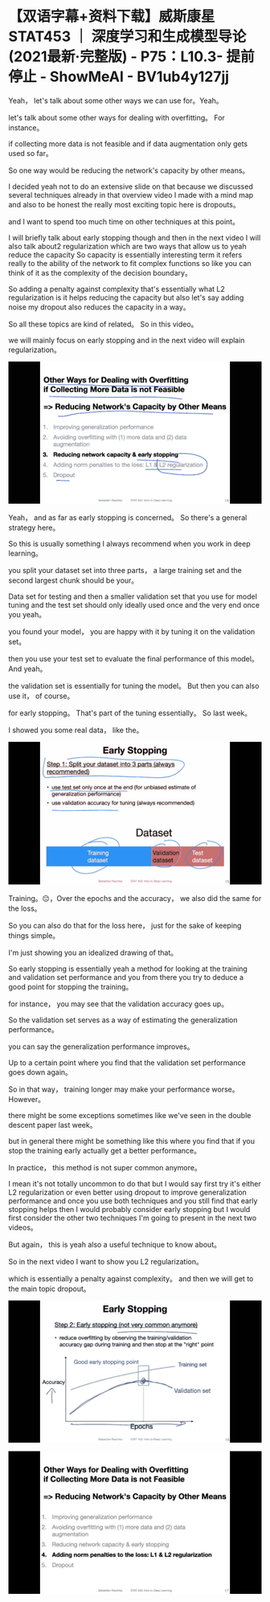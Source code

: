 # 【双语字幕+资料下载】威斯康星 STAT453 ｜ 深度学习和生成模型导论(2021最新·完整版) - P75：L10.3- 提前停止 - ShowMeAI - BV1ub4y127jj

Yeah， let's talk about some other ways we can use for。Yeah。

 let's talk about some other ways for dealing with overfitting。 For instance。

 if collecting more data is not feasible and if data augmentation only gets used so far。

So one way would be reducing the network's capacity by other means。

I decided yeah not to do an extensive slide on that because we discussed several techniques already in that overview video I made with a mind map and also to be honest the really most exciting topic here is dropouts。

 and I want to spend too much time on other techniques at this point。

 I will briefly talk about early stopping though and then in the next video I will also talk about2 regularization which are two ways that allow us to yeah reduce the capacity So capacity is essentially interesting term it refers really to the ability of the network to fit complex functions so like you can think of it as the complexity of the decision boundary。

 So adding a penalty against complexity that's essentially what L2 regularization is it helps reducing the capacity but also let's say adding noise my dropout also reduces the capacity in a way。

So all these topics are kind of related。 So in this video。

 we will mainly focus on early stopping and in the next video will explain regularization。



![](img/a2d7402b9548231ad0c815815d3e7568_1.png)

Yeah， and as far as early stopping is concerned。 So there's a general strategy here。

 So this is usually something I always recommend when you work in deep learning。

 you split your dataset set into three parts， a large training set and the second largest chunk should be your。

Data set for testing and then a smaller validation set that you use for model tuning and the test set should only ideally used once and the very end once you yeah。

 you found your model， you are happy with it by tuning it on the validation set。

 then you use your test set to evaluate the final performance of this model。And yeah。

 the validation set is essentially for tuning the model。 But then you can also use it， of course。

 for early stopping。 That's part of the tuning essentially。 So last week。

 I showed you some real data， like the。

![](img/a2d7402b9548231ad0c815815d3e7568_3.png)

Training。😔，Over the epochs and the accuracy， we also did the same for the loss。

 So you can also do that for the loss here， just for the sake of keeping things simple。

 I'm just showing you an idealized drawing of that。

So early stopping is essentially yeah a method for looking at the training and validation set performance and you from there you try to deduce a good point for stopping the training。

 for instance， you may see that the validation accuracy goes up。

So the validation set serves as a way of estimating the generalization performance。

 you can say the generalization performance improves。

Up to a certain point where you find that the validation set performance goes down again。

 So in that way， training longer may make your performance worse。 However。

 there might be some exceptions sometimes like we've seen in the double descent paper last week。

 but in general there might be something like this where you find that if you stop the training early actually get a better performance。

In practice， this method is not super common anymore。

 I mean it's not totally uncommon to do that but I would say first try it's either L2 regularization or even better using dropout to improve generalization performance and once you use both techniques and you still find that early stopping helps then I would probably consider early stopping but I would first consider the other two techniques I'm going to present in the next two videos。

But again， this is yeah also a useful technique to know about。

 So in the next video I want to show you L2 regularization。

 which is essentially a penalty against complexity。 and then we will get to the main topic dropout。



![](img/a2d7402b9548231ad0c815815d3e7568_5.png)

![](img/a2d7402b9548231ad0c815815d3e7568_6.png)